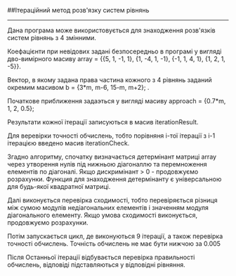 ##Ітераційний метод розв'язку систем рівнянь

--- 
Дана програма може використовується для знаходження розв'язків систем рівнянь з 4 змінними.

Коефацієнти при невідових задані безпосередньо в програмі 
у вигляді дво-вимірного масиву array = {{5, 1, -1, 1}, {1, -4, 1, -1}, {-1, 1, 4, 1}, {1, 2, 1, -5}}.

Вектор, в якому задана права частина кожного з 4 рівнянь
заданий окремим масивом b = {3*m, m-6, 15-m, m+2};
.

Початкове приближення задаэться у вигляді масиву approach = {0.7*m, 1, 2, 0.5};

Результати кожної ітерації записуються в масив iterationResult.

Для веревірки точності обчислень, тобто порівняня і-тої ітерації з і-1 ітерацією 
введено масив iterationCheck.

Згадно алгоритму, спочатку визначається детермінант матриці array через утворення нулів
під нижньою діагоналлю та перемноження елементів по діагоналі. Якщо дискримінант > 0 - 
продовжуємо розрахунки. Функция для знаходження детермінанту є універсальною для будь-якої квадратної матриці.


Далі виконується перевірка сходимості, тобто перевіряється різниця між 
сумою модулів недіагональних елементів і значенням модуля діагонального
елементу. Якщо умова сходимості виконується, продовжуємо розрахунки.

Потім запускається цикл, де виконуються 9 ітерації, а також перевірка точності обчислень.
Точність обчислень не має бути нижчою за 0.005

Після Останньої ітерації відбувається перевірка правильності обчислень, відповіді підставляються у
відповідні рівняння.
